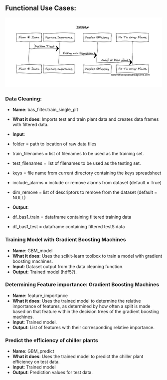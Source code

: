 ## Functional Use Cases: 
![DESIGN](https://github.com/optichill/optichill/blob/master/doc/Design.jpg)
### Data Cleaning:
* **Name**: bas_filter.train_single_plt
* **What it does**: Imports test and train plant data and creates data frames with filtered data. 
* **Input**: 
*   folder = path to location of raw data files
*   train_filenames = list of filenames to be used as the training set.
*   test_filenames = list of filenames to be used as the testing set.
*   keys = file name from current directory containing the keys spreadsheet
*   include_alarms = include or remove alarms from dataset (default = True)
*   dim_remove = list of descriptors to remove from the dataset (default = NULL)

* **Output**:
*   df_bas1_train = dataframe containing filtered training data
*   df_bas1_test = dataframe containing filtered testS data

### Training Model with Gradient Boosting Machines
* **Name**: GBM_model
* **What it does**: Uses the scikit-learn toolbox to train a model with gradient boosting machines. 
* **Input**: Dataset output from the data cleaning function.
* **Output**: Trained model (hdf5?). 

### Determining Feature importance: Gradient Boosting Machines
* **Name**: feature_importance
* **What it does**: Uses the trained model to determine the relative importance of features, as determined by how often a split is made based on that feature within the decision trees of the gradient boosting machines. 
* **Input**: Trained model.
* **Output**: List of features with their corresponding relative importance. 

### Predict the efficiency of chiller plants
* **Name**: GBM_predict 
* **What it does**: Uses the trained model to predict the chiller plant efficiency on test data.
* **Input**: Trained model
* **Output**: Prediction values for test data.
